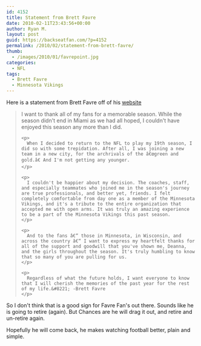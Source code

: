 ```yaml
---
id: 4152
title: Statement from Brett Favre
date: 2010-02-11T23:43:56+00:00
author: Ryan M.
layout: post
guid: https://backseatfan.com/?p=4152
permalink: /2010/02/statement-from-brett-favre/
thumb:
  - /images/2010/01/favrepoint.jpg
categories:
  - NFL
tags:
  - Brett Favre
  - Minnesota Vikings
---
```


<div class="entry">
  <p>
    Here is a statement from Brett Favre off of his <a href="http://www.officialbrettfavre.com/">website</a>
  </p>

  <blockquote>
    <p>
      I want to thank all of my fans for a memorable season. While the season didn't end in Miami as we had all hoped, I couldn't have enjoyed this season any more than I did.
    </p>

    <p>
      When I decided to return to the NFL to play my 19th season, I did so with some trepidation. After all, I was joining a new team in a new city, for the archrivals of the â€œgreen and gold.â€ And I'm not getting any younger.
    </p>

    <p>
      I couldn't be happier about my decision. The coaches, staff, and especially teammates who joined me in the season's journey are true professionals, and better yet, friends. I felt completely comfortable from day one as a member of the Minnesota Vikings, and it's a tribute to the entire organization that accepted me with open arms. It was truly an amazing experience to be a part of the Minnesota Vikings this past season.
    </p>

    <p>
      And to the fans â€“ those in Minnesota, in Wisconsin, and across the country â€“ I want to express my heartfelt thanks for all of the support and goodwill that you've shown me, Deanna, and the girls throughout the season. It's truly humbling to know that so many of you are pulling for us.
    </p>

    <p>
      Regardless of what the future holds, I want everyone to know that I will cherish the memories of the past year for the rest of my life.&#8221; -Brett Favre
    </p>
  </blockquote>

  <p>
    So I don't think that is a good sign for Favre Fan's out there. Sounds like he is going to retire (again). But Chances are he will drag it out, and retire and un-retire again.
  </p>

  <p>
    Hopefully he will come back, he makes watching football better, plain and simple.
  </p>
</div>
